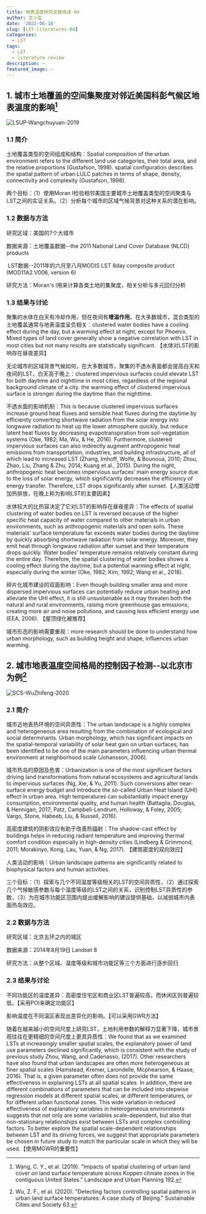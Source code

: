 ```yaml
---
title: 地表温度研究文献阅读-04
author: 王小玺
date: '2022-06-18'
slug: [LST-literatures-04]
categories:
  - LST
tags:
  - LST
  - literature review
description: ~
featured_image: ~
---
```


## 1. 城市土地覆盖的空间集聚度对邻近美国科彭气候区地表温度的影响[^1]

![LSUP-Wangchuyuan-2019](https://wxx-images.oss-cn-hangzhou.aliyuncs.com/LSUP-Wangchuyuan-2019.jpg)

### 1.1 简介

土地覆盖类型的空间组成和结构：Spatial composition of the urban environment refers to the different land use categories, their total area, and the relative proportions (Gustafson, 1998). spatial configuration describes the spatial pattern of urban LULC patches in terms of shape, density, connectivity and complexity (Gustafson, 1998).

两个目标：（1）使用Moran I检验相邻美国主要城市土地覆盖类型的空间聚类与LST之间的实证关系。（2）分析每个城市的区域气候背景对这种关系的潜在影响。

### 1.2 数据与方法

研究区域：美国的7个大城市

数据来源：土地覆盖数据--the 2011 National Land Cover Database (NLCD) products

​                    LST数据--2011年的六月至八月MODIS LST 8day composite product (MOD11A2.V006, version 6)

研究方法：Moran's I用来计算各类土地的集聚度，相关分析与多元回归分析

### 1.3 结果与讨论

聚集的水体在白天有冷却作用，但在夜间有**增温作用**。在大多数城市，混合类型的土地覆盖通常与地表温度呈负相关：clustered water bodies have a cooling effect during the day, but a warming effect at night, except for Phoenix. Mixed types of land cover generally show a negative correlation with LST in most cities but not many results are statistically significant. 【水体对LST的影响存在昼夜差异】

无论城市的区域背景气候如何，在大多数城市，聚集的不透水表面都会提高白天和夜间的LST，白天高于晚上：clustered impervious surfaces could elevate LST for both daytime and nighttime in most cities, regardless of the regional background climate of a city. the warming effect of clustered impervious surface is stronger during the daytime than the nighttime. 

不透水面的影响机制：This is because clustered impervious surfaces increase ground heat fluxes and sensible heat fluxes during the daytime by efficiently converting shortwave radiation from the solar energy into longwave radiation to heat up the lower atmosphere quickly, but reduce latent heat fluxes by decreasing evapotranspiration from soil-vegetation systems (Oke, 1982; Ma, Wu, & He, 2016). Furthermore, clustered impervious surfaces can also indirectly augment anthropogenic heat emissions from transportation, industries, and building infrastructure, all of which lead to increased LST (Zhang, Imhoff, Wolfe, & Bounoua, 2010; Zhou, Zhao, Liu, Zhang & Zhu, 2014; Kuang et al., 2015). During the night, anthropogenic heat becomes impervious surfaces’ main energy source due to the loss of solar energy, which significantly decreases the efficiency of energy transfer. Therefore, LST drops significantly after sunset.【人类活动增加热排放，在晚上称为影响LST的主要因素】

水体较大的比热容决定了它对LST的影响存在昼夜差异：The effects of spatial clustering of water bodies on LST is reversed because of the higher specific heat capacity of water compared to other materials in urban environments, such as anthropogenic materials and open soils. These materials’ surface temperature far exceeds water bodies during the daytime by quickly absorbing shortwave radiation from solar energy. Moreover, they emit heat through longwave radiation after sunset and their temperature drops quickly. Water bodies’ temperature remains relatively constant during the entire day. Therefore, the spatial clustering of water bodies shows a cooling effect during the daytime, but a potential warming effect at night, especially during the winter (Oke, 1982; Kim, 1992; Wang et al., 2018).

碎片化城市建设的双面影响：Even though building smaller area and more dispersed impervious surfaces can potentially reduce urban heating and alleviate the UHI effect, it is still unsustainable as it may threaten both the natural and rural environments, raising more greenhouse gas emissions, creating more air and noise pollutions, and causing less efficient energy use (EEA, 2006). 【屋顶绿化被推荐】

城市形态的影响需要重视：more research should be done to understand how urban morphology, such as building height and shape, influences urban warming.

## 2. 城市地表温度空间格局的控制因子检测--以北京市为例[^2]

![SCS-WuZhifeng-2020](https://wxx-images.oss-cn-hangzhou.aliyuncs.com/SCS-WuZhifeng-2020.jpg)

### 2.1 简介

城市近地表热环境的空间异质性：The urban landscape is a highly complex and heterogeneous area resulting from the combination of ecological and social determinants. Urban morphology, which has significant impacts on the spatial-temporal variability of solar heat gain on urban surfaces, has been identified to be one of the main parameters influencing urban thermal environment at neighborhood scale (Johansson, 2006).

城市热岛的原因及危害：Urbanization is one of the most significant factors driving land transformations from natural ecosystems and agricultural lands to impervious surfaces (Ng, Xie, & Yu, 2011). Such conversions alter near-surface energy budget and introduce the so-called Urban Heat Island (UHI) effect in urban area. High temperatures can substantially impact energy consumption, environmental quality, and human health (Battaglia, Douglas, & Hennigan, 2017; Patz, Campbell-Lendrum, Holloway, & Foley, 2005; Vargo, Stone, Habeeb, Liu, & Russell, 2016).

高密度建筑的阴影效应有助于改善热辐射：The shadow-cast effect by buildings helps in reducing radiant temperature and improving thermal comfort condition especially in high-density cities (Lindberg & Grimmond, 2011; Morakinyo, Kong, Lau, Yuan, & Ng, 2017). 【建筑密度的双向效应】

人类活动的影响：Urban landscape patterns are significantly related to biophysical factors and human activities.

三个目标：（1）探索与几个不同温度等级相关的LST的空间异质性，（2）通过探索几个气候敏感参数与每个温度等级的LST之间的关系，识别控制LST异质性的参数，（3）为在城市功能区范围内提出缓解影响的建议提供基础，以减弱城市内表面热岛效应。

### 2.2 数据与方法

研究区域：北京五环之内的城区

数据来源：2014年8月19日 Landset 8

研究方法：从整个区域、温度等级和城市功能区等三个方面进行逐步回归

### 2.3 结果与讨论

不同功能区的温度差异：高密度住宅区和商业区LST普遍较高，而休闲区则普遍较低。【采用POI来确定功能区】

影响温度在不同温区表现出差异化的影响。【可以采用GWR方法】

随着在越来越小的空间尺度上研究LST，土地利用参数的解释力显著下降，城市景观往往在更精细的空间尺度上更具异质性：We found that as we examined LSTs at increasingly smaller spatial scales, the explanatory power of land use parameters declined significantly, which is consistent with the study of previous study Zhou, Wang, and Cadenasso, (2017). Other researchers have also found that urban landscapes are often more heterogeneous at finer spatial scales (Hamstead, Kremer, Larondelle, Mcphearson, & Haase, 2016). That is, a given parameter often does not provide the same effectiveness in explaining LSTs at all spatial scales. In addition, there are different combinations of parameters that can be included into stepwise regression models at different spatial scales, at different temperatures, or for different urban functional zones. This wide variation in reduced effectiveness of explanatory variables in heterogeneous environments suggests that not only are some variables scale-dependent, but also that non-stationary relationships exist between LSTs and complex controlling factors. To better explore the spatial scale-dependent relationships between LST and its driving forces, we suggest that appropriate parameters be chosen in future study to match the particular scale in which they will be used.【使用MGWR的重要性】

[^1]:Wang, C. Y., et al. (2019). "Impacts of spatial clustering of urban land cover on land surface temperature across Koppen climate zones in the contiguous United States." Landscape and Urban Planning 192.

[^2]:Wu, Z. F., et al. (2020). "Detecting factors controlling spatial patterns in urban land surface temperatures: A case study of Beijing." Sustainable Cities and Society 63.
